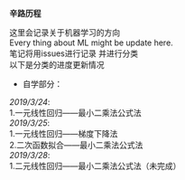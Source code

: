 **辛路历程**  
  
这里会记录关于机器学习的方向  
Every thing about ML might be update here.  
笔记将用issues进行记录 并进行分类  
以下是分类的进度更新情况  
  
- 自学部分：  
  
_2019/3/24_:  
1.一元线性回归——最小二乘法公式法  
_2019/3/25_:  
1.一元线性回归——梯度下降法  
2.二次函数拟合——最小二乘法公式法  
_2019/3/28_:  
1.二元线性回归——最小二乘法公式法（未完成）
